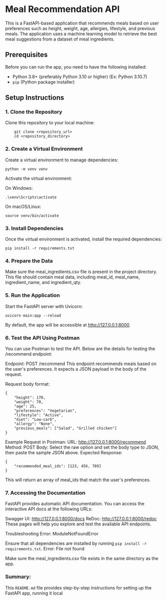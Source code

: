 # Meal Recommendation API

This is a FastAPI-based application that recommends meals based on user preferences such as height, weight, age, allergies, lifestyle, and previous meals. The application uses a machine learning model to retrieve the best meal suggestions from a dataset of meal ingredients.

## Prerequisites

Before you can run the app, you need to have the following installed:

- Python 3.8+ (preferably Python 3.10 or higher) (Ex: Python 3.10.7)
- `pip` (Python package installer)

## Setup Instructions

### 1. Clone the Repository

Clone this repository to your local machine:

```
    git clone <repository_url>
    cd <repository_directory>
```
### 2. Create a Virtual Environment
Create a virtual environment to manage dependencies:

```
python -m venv venv
```

Activate the virtual environment:

On Windows:
```
.\venv\Scripts\activate
```
On macOS/Linux:

```
source venv/bin/activate
```
### 3. Install Dependencies
Once the virtual environment is activated, install the required dependencies:


```
pip install -r requirements.txt
```
### 4. Prepare the Data
Make sure the meal_ingredients.csv file is present in the project directory. This file should contain meal data, including meal_id, meal_name, ingredient_name, and ingredient_qty.

### 5. Run the Application
Start the FastAPI server with Uvicorn:


```
uvicorn main:app --reload
```

By default, the app will be accessible at http://127.0.0.1:8000.

### 6. Test the API Using Postman
You can use Postman to test the API. Below are the details for testing the /recommend endpoint:

Endpoint: POST /recommend
This endpoint recommends meals based on the user's preferences. It expects a JSON payload in the body of the request.

Request body format:

```
{
    "height": 170,
    "weight": 70,
    "age": 25,
    "preferences": "Vegetarian",
    "lifestyle": "Active",
    "diet": "Low-carb",
    "allergy": "None",
    "previous_meals": ["Salad", "Grilled chicken"]
}
```
Example Request in Postman:
URL: http://127.0.0.1:8000/recommend
Method: POST
Body: Select the raw option and set the body type to JSON, then paste the sample JSON above.
Expected Response:
```
{
    "recommended_meal_ids": [123, 456, 789]
}
```
This will return an array of meal_ids that match the user's preferences.

### 7. Accessing the Documentation
FastAPI provides automatic API documentation. You can access the interactive API docs at the following URLs:

Swagger UI: http://127.0.0.1:8000/docs
ReDoc: http://127.0.0.1:8000/redoc
These pages will help you explore and test the available API endpoints.

Troubleshooting
Error: ModuleNotFoundError

Ensure that all dependencies are installed by running `pip install -r requirements.txt`.
Error: File not found

Make sure the meal_ingredients.csv file exists in the same directory as the app.

### Summary:
This `README.md` file provides step-by-step instructions for setting up the FastAPI app, running it local